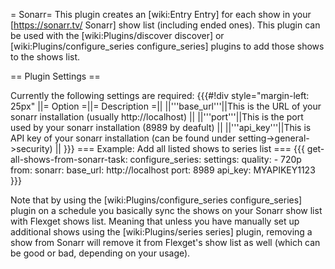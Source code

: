 = Sonarr=
This plugin creates an [wiki:Entry Entry] for each show in your [https://sonarr.tv/ Sonarr] show list (including ended ones).
This plugin can be used with the [wiki:Plugins/discover discover] or [wiki:Plugins/configure_series configure_series] plugins to add those shows to the shows list.

== Plugin Settings ==

Currently the following settings are required:
{{{#!div style="margin-left: 25px"
||= Option =||= Description =||
||'''base_url'''||This is the URL of your sonarr installation (usually http://localhost) ||
||'''port'''||This is the port used by your sonarr installation (8989 by deafult) ||
||'''api_key'''||This is API key of your sonarr installation (can be found under setting->general->security)  ||
}}}
=== Example: Add all listed shows to series list ===
{{{
  get-all-shows-from-sonarr-task:
      configure_series:
            settings:
              quality:
                - 720p
            from:
              sonarr:
                base_url: http://localhost
                port: 8989
                api_key: MYAPIKEY1123
}}}

Note that by using the [wiki:Plugins/configure_series configure_series] plugin on a schedule you basically sync the shows on your Sonarr show list with Flexget shows list. Meaning that unless you have manually set up additional shows using the [wiki:Plugins/series series] plugin, removing a show from Sonarr will remove it from Flexget's show list as well (which can be good or bad, depending on your usage).
